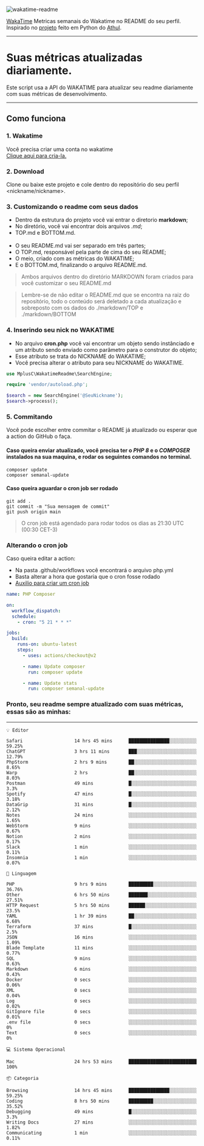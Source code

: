 ![wakatime-readme](https://socialify.git.ci/bymatheus/wakatime-readme/image?description=1&descriptionEditable=M%C3%A9tricas%20semanais%20do%20Wakatime%20no%20seu%20README%20de%20perfil.&font=KoHo&forks=1&language=1&owner=1&pattern=Signal&stargazers=1&theme=Dark)

[WakaTime](https://wakatime.com) Metricas semanais do Wakatime no README do seu perfil. <br>
Inspirado no [projeto](https://github.com/athul/waka-readme) feito em Python do [Athul](https://github.com/athul).
___

# Suas métricas atualizadas diariamente.
Este script usa a API do WAKATIME para atualizar seu readme diariamente com suas métricas de desenvolvimento.

___

## Como funciona

### 1. Wakatime
Você precisa criar uma conta no wakatime <br>
[Clique aqui para cria-la.](https://wakatime.com) 

### 2. Download
Clone ou baixe este projeto e cole dentro do repositório do seu perfil <nickname/nickname>.

### 3. Customizando o readme com seus dados
- Dentro da estrutura do projeto você vai entrar o diretorio **markdown**;  
- No diretório, você vai encontrar dois arquivos *.md*;
- TOP.md e BOTTOM.md.
<br><br>
- O seu README.md vai ser separado em três partes; 
- O TOP.md, responsável pela parte de cima do seu README;
- O meio, criado com as métricas do WAKATIME;
- E o BOTTOM.md, finalizando o arquivo README.md.<br>

> Ambos arquivos dentro do diretório MARKDOWN foram criados para você customizar o seu README.md

> Lembre-se de não editar o README.md que se encontra na raiz do repositório, todo o conteúdo será deletado a cada atualização e sobreposto com os dados do ./markdown/TOP e ./markdown/BOTTOM

### 4. Inserindo seu nick no WAKATIME
- No arquivo **cron.php** você vai encontrar um objeto sendo instânciado e um atributo sendo enviado como parâmetro para o construtor do objeto;
- Esse atributo se trata do NICKNAME do WAKATIME;
- Você precisa alterar o atributo para seu NICKNAME do WAKATIME.

```php
use MplusC\WakatimeReadme\SearchEngine;

require 'vendor/autoload.php';

$search = new SearchEngine('@SeuNickname');
$search->process();
```

### 5. Commitando
Você pode escolher entre commitar o README já atualizado ou esperar que a action do GitHub o faça. <br>

#### Caso queira enviar atualizado, você precisa ter o *PHP 8* e o *COMPOSER* instalados na sua maquina, e rodar os seguintes comandos no terminal.
```composer
composer update
composer semanal-update 
```

#### Caso queira aguardar o cron job ser rodado 
```git 
git add .
git commit -m "Sua mensagem de commit"
git push origin main
```

>O cron job está agendado para rodar todos os dias as 21:30 UTC (00:30 CET-3) 

### Alterando o cron job
Caso queira editar a action:

- Na pasta .github/workflows você encontrará o arquivo php.yml
- Basta alterar a hora que gostaria que o cron fosse rodado
- [Auxilio para criar um cron job](https://crontab.guru)

```yml
name: PHP Composer

on:
  workflow_dispatch:
  schedule:
    - cron: "5 21 * * *"

jobs:
  build:
    runs-on: ubuntu-latest
    steps:
      - uses: actions/checkout@v2

      - name: Update composer
        run: composer update

      - name: Update stats
        run: composer semanal-update
```

### Pronto, seu readme sempre atualizado com suas métricas, essas são as minhas:

___
```text
💡 Editor

Safari                   14 hrs 45 mins      ███████████████░░░░░░░░░░     59.25%
ChatGPT                  3 hrs 11 mins       ███░░░░░░░░░░░░░░░░░░░░░░     12.79%
PhpStorm                 2 hrs 9 mins        ██░░░░░░░░░░░░░░░░░░░░░░░      8.65%
Warp                     2 hrs               ██░░░░░░░░░░░░░░░░░░░░░░░      8.03%
Postman                  49 mins             █░░░░░░░░░░░░░░░░░░░░░░░░       3.3%
Spotify                  47 mins             █░░░░░░░░░░░░░░░░░░░░░░░░      3.18%
DataGrip                 31 mins             █░░░░░░░░░░░░░░░░░░░░░░░░      2.12%
Notes                    24 mins             ░░░░░░░░░░░░░░░░░░░░░░░░░      1.65%
WebStorm                 9 mins              ░░░░░░░░░░░░░░░░░░░░░░░░░      0.67%
Notion                   2 mins              ░░░░░░░░░░░░░░░░░░░░░░░░░      0.17%
Slack                    1 min               ░░░░░░░░░░░░░░░░░░░░░░░░░      0.11%
Insomnia                 1 min               ░░░░░░░░░░░░░░░░░░░░░░░░░      0.07%
```
```text
💬 Linguagem

PHP                      9 hrs 9 mins        █████████░░░░░░░░░░░░░░░░     36.76%
Other                    6 hrs 50 mins       ███████░░░░░░░░░░░░░░░░░░     27.51%
HTTP Request             5 hrs 50 mins       ██████░░░░░░░░░░░░░░░░░░░      23.5%
YAML                     1 hr 39 mins        ██░░░░░░░░░░░░░░░░░░░░░░░      6.68%
Terraform                37 mins             █░░░░░░░░░░░░░░░░░░░░░░░░       2.5%
JSON                     16 mins             ░░░░░░░░░░░░░░░░░░░░░░░░░      1.09%
Blade Template           11 mins             ░░░░░░░░░░░░░░░░░░░░░░░░░      0.77%
SQL                      9 mins              ░░░░░░░░░░░░░░░░░░░░░░░░░      0.63%
Markdown                 6 mins              ░░░░░░░░░░░░░░░░░░░░░░░░░      0.43%
Docker                   0 secs              ░░░░░░░░░░░░░░░░░░░░░░░░░      0.06%
XML                      0 secs              ░░░░░░░░░░░░░░░░░░░░░░░░░      0.04%
Log                      0 secs              ░░░░░░░░░░░░░░░░░░░░░░░░░      0.02%
GitIgnore file           0 secs              ░░░░░░░░░░░░░░░░░░░░░░░░░      0.01%
.env file                0 secs              ░░░░░░░░░░░░░░░░░░░░░░░░░         0%
Text                     0 secs              ░░░░░░░░░░░░░░░░░░░░░░░░░         0%
```
```text
💻 Sistema Operacional

Mac                      24 hrs 53 mins      █████████████████████████       100%
```
```text
📦 Categoria

Browsing                 14 hrs 45 mins      ███████████████░░░░░░░░░░     59.25%
Coding                   8 hrs 50 mins       █████████░░░░░░░░░░░░░░░░     35.52%
Debugging                49 mins             █░░░░░░░░░░░░░░░░░░░░░░░░       3.3%
Writing Docs             27 mins             ░░░░░░░░░░░░░░░░░░░░░░░░░      1.82%
Communicating            1 min               ░░░░░░░░░░░░░░░░░░░░░░░░░      0.11%
```
